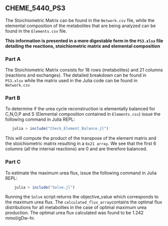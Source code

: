 ## CHEME_5440_PS3

The Stoichiometric Matrix can be found in the ``Network.csv`` file, while the elemental composition of the metabolites that are being analyzed can be found in the ``Elements.csv`` file. 

**This information is presented in a more digestable form in the ``PS3.xlsx`` file detailing the reactions, stoichiometric matrix and elemental composition**

### Part A
The Stoichiometric Matrix consists for 18 rows (metabolites) and 21 columns (reactions and exchanges). The detailed breakdown can be found in ``PS3.xlsx`` while the matrix used in the Julia code can be found in ``Network.csv``

### Part B
To determine if the urea cycle reconstruction is elementally balanced for C,N,O,P and S (Elemental composition contained in ``Elements.csv``) issue the following command in Julia REPL:

 ```jl
    julia > include("Check_Element_Balance.jl")
  ```
  
This will compute the product of the transpose of the element matrix and the stoichiometric matrix resulting in a ``6x21 array``. We see that the first 6 columns (all the internal reactions) are 0 and are therefore balanced. 

### Part C
To estimate the maximum urea flux, issue the following command in Julia REPL:

```jl
    julia > include("Solve.jl")
  ```
Running the ``Solve`` script returns the objective_value which corresponds to the maximum urea flux. The ``calculated_flux_array``contains the optimal flux distributions for all metabolites in the case of optimal maximum urea production. The optimal urea flux calculated was found to be 1.242 mmol/gDw-hr.


  
